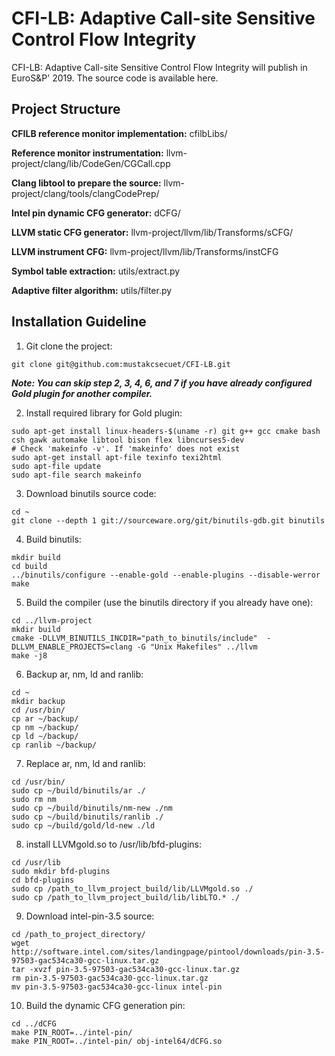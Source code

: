 # CFI-LB: Adaptive Call-site Sensitive Control Flow Integrity

CFI-LB: Adaptive Call-site Sensitive Control Flow Integrity will publish in EuroS&P' 2019. The source code is available here.

## Project Structure
**CFILB reference monitor implementation:** cfilbLibs/

**Reference monitor instrumentation:** llvm-project/clang/lib/CodeGen/CGCall.cpp

**Clang libtool to prepare the source:** llvm-project/clang/tools/clangCodePrep/

**Intel pin dynamic CFG generator:** dCFG/

**LLVM static CFG generator:** llvm-project/llvm/lib/Transforms/sCFG/

**LLVM instrument CFG:** llvm-project/llvm/lib/Transforms/instCFG

**Symbol table extraction:** utils/extract.py

**Adaptive filter algorithm:** utils/filter.py

## Installation Guideline
1. Git clone the project:
```text
git clone git@github.com:mustakcsecuet/CFI-LB.git
```
***Note: You can skip step 2, 3, 4, 6, and 7 if you have already configured Gold plugin for another compiler.***

2. Install required library for Gold plugin:
```text
sudo apt-get install linux-headers-$(uname -r) git g++ gcc cmake bash csh gawk automake libtool bison flex libncurses5-dev
# Check 'makeinfo -v'. If 'makeinfo' does not exist
sudo apt-get install apt-file texinfo texi2html
sudo apt-file update
sudo apt-file search makeinfo
```

3. Download binutils source code:
```text
cd ~
git clone --depth 1 git://sourceware.org/git/binutils-gdb.git binutils
```

4. Build binutils:
```text
mkdir build
cd build
../binutils/configure --enable-gold --enable-plugins --disable-werror
make
```

5. Build the compiler (use the binutils directory if you already have one):
```text
cd ../llvm-project
mkdir build
cmake -DLLVM_BINUTILS_INCDIR="path_to_binutils/include"  -DLLVM_ENABLE_PROJECTS=clang -G "Unix Makefiles" ../llvm
make -j8
```

6. Backup ar, nm, ld and ranlib:
```text
cd ~
mkdir backup
cd /usr/bin/
cp ar ~/backup/
cp nm ~/backup/
cp ld ~/backup/
cp ranlib ~/backup/
```

7. Replace ar, nm, ld and ranlib:
```text
cd /usr/bin/
sudo cp ~/build/binutils/ar ./
sudo rm nm
sudo cp ~/build/binutils/nm-new ./nm
sudo cp ~/build/binutils/ranlib ./
sudo cp ~/build/gold/ld-new ./ld
```

8. install LLVMgold.so to /usr/lib/bfd-plugins:
```text
cd /usr/lib
sudo mkdir bfd-plugins
cd bfd-plugins
sudo cp /path_to_llvm_project_build/lib/LLVMgold.so ./
sudo cp /path_to_llvm_project_build/lib/libLTO.* ./
```

9. Download intel-pin-3.5 source:
```text
cd /path_to_project_directory/
wget http://software.intel.com/sites/landingpage/pintool/downloads/pin-3.5-97503-gac534ca30-gcc-linux.tar.gz
tar -xvzf pin-3.5-97503-gac534ca30-gcc-linux.tar.gz
rm pin-3.5-97503-gac534ca30-gcc-linux.tar.gz
mv pin-3.5-97503-gac534ca30-gcc-linux intel-pin
```

10. Build the dynamic CFG generation pin:
```text
cd ../dCFG
make PIN_ROOT=../intel-pin/
make PIN_ROOT=../intel-pin/ obj-intel64/dCFG.so
```